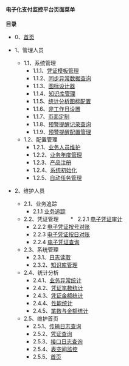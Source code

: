 #### 电子化支付监控平台页面菜单

**目录**

- 0、[首页](pci/登录页面/登录页面.png)
- 1、管理人员
    * 1.1、系统管理
        
        *   1.1.1、[凭证模板管理](pci/管理人员/系统管理/凭证模板管理/凭证模板管理.png)
        
        *   1.1.2、[同步异常数据查询](pci/管理人员/系统管理/同步异常数据查询/同步异常数据查询.png)
        *   1.1.3、[图标设计器](pci/管理人员/系统管理/图标设计器/图标设计器1.png)
        *   1.1.4、[知识库管理](pci/管理人员/系统管理/知识库管理/知识库管理.png)
        *   1.1.5、[统计分析图标配置](pci/管理人员/系统管理/统计分析图标配置/统计分析图标配置.png)
        *   1.1.6、[非工作日设置](pci/管理人员/系统管理/非工作日设置/非工作日设置.png)
        *   1.1.7、[页面定制](pci/管理人员/系统管理/页面定制/页面定制.png)
        *   1.1.8、[预警提醒记录查询](pci/管理人员/系统管理/预警提醒记录查询/预警提醒记录查询.png)
        *   1.1.9、[预警提醒配置管理](pci/管理人员/系统管理/预警提醒记录查询/预警提醒记录查询.png)
    * 1.2、配置管理
        
        *  1.2.1、[业务人员维护](pci/管理人员/配置管理/业务人员维护/业务人员维护.png)
        *   1.2.2、[业务年度管理](pci/管理人员/配置管理/业务年度管理/业务年度管理.png)
        *   1.2.3、[产品注册](pci/管理人员/配置管理/产品注册/产品注册.png)
        *   1.2.4、[系统初始化](pci/管理人员/配置管理/系统初始化/系统初始化.png)
        *   1.2.5、[自动任务管理](pci/管理人员/配置管理/自动任务管理/自动任务管理.png)
      
    
- 2、维护人员
    * 2.1、业务追踪
        
        *  2.1.1 [业务追踪](pci/维护人员/业务追踪/业务追踪.png)
    *  2.2、凭证管理
        *   2.2.1 [电子凭证审计](pci/维护人员/凭证管理/电子凭证审计/电子凭证审计.png)
        
        *  2.2.2 [电子凭证按号对账](pci/维护人员/凭证管理/电子凭证按号对账/电子凭证按号对账.png)
        *   2.2.3 [电子凭证按日对账](pci/维护人员/凭证管理/电子凭证按日对账/电子凭证按日对账.png)
        *   2.2.4 [电子凭证查询](pci/维护人员/凭证管理/电子凭证查询/电子凭证查询.png)
    * 2.3、系统管理
        *   2.3.1、[日志读取](pci/维护人员/系统管理/日志读取/日志读取.png)
        *   2.3.2、[知识库管理](pci/维护人员/系统管理/知识库管理/知识库管理.png)
    * 2.4、统计分析
        *   2.4.1、[业务异常统计](pci/维护人员/统计分析/业务异常统计/业务异常统计.png)
        *   2.4.2、[凭证笔数统计](pci/维护人员/统计分析/凭证笔数统计/凭证笔数统计.png)
        *   2.4.3、[凭证金额统计](pci/维护人员/统计分析/凭证金额统计/凭证金额统计.png)
        *   2.4.4、[性能统计](pci/维护人员/统计分析/性能统计/性能统计.png)
        *   2.4.5、[笔数与金额统计](pci/维护人员/统计分析/笔数与金额统计/笔数与金额统计.png)
    * 2.5、维护首页
        *   2.5.1、[传输日志查询](pci/维护人员/维护首页/传输日志查询/传输日志查询.png)
        *   2.5.2、[凭证查询](pci/维护人员/维护首页/凭证查询/凭证查询.png)
        *   2.5.3、[接口日志查询](pci/维护人员/维护首页/接口日志查询/接口日志查询.png)
        *   2.5.4、[表空间监控](pci/维护人员/维护首页/表空间监控/表空间监控.png)
        *   2.5.5、[首页](pci/维护人员/维护首页/首页/首页.png)
